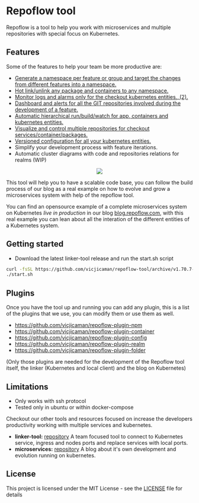 # Repoflow tool

Repoflow is a tool to help you work with microservices and multiple repositories with special focus on Kubernetes.

## Features

Some of the features to help your team be more productive are:

 - <a href="https://user-images.githubusercontent.com/36018976/71381519-198a2600-25d4-11ea-8b98-b4a5ece2fed3.gif" target="_blank">Generate a namespace per feature or group and target the changes from different features into a namespace.</a>
 - <a href="https://user-images.githubusercontent.com/36018976/71381497-08411980-25d4-11ea-827c-2861446fd7fe.gif" target="_blank">Hot link/unlink any package and containers to any namespace.</a>
 - <a href="https://user-images.githubusercontent.com/36018976/71381504-0d05cd80-25d4-11ea-8519-03ba654fbf98.gif" target="_blank">Monitor logs and alarms only for the checkout kubernetes entities.</a>_<a href="https://user-images.githubusercontent.com/36018976/71381513-11ca8180-25d4-11ea-8bba-9b497a429d90.gif" target="_blank">(2).</a>
 - <a href="https://user-images.githubusercontent.com/36018976/71381490-0414fc00-25d4-11ea-8e24-56ad2cc1dde6.gif" target="_blank">Dashboard and alerts for all the GIT repositories involved during the development of a feature.</a>
 - <a href="https://user-images.githubusercontent.com/36018976/71381526-1f800700-25d4-11ea-99c7-83ff302e2bc7.gif" target="_blank">Automatic hierarchical run/build/watch for app, containers and kubernetes entities.</a>
 - <a href="https://user-images.githubusercontent.com/36018976/71381490-0414fc00-25d4-11ea-8e24-56ad2cc1dde6.gif" target="_blank">Visualize and control multiple repositories for checkout services/container/packages.</a>
 - <a href="https://user-images.githubusercontent.com/36018976/71381526-1f800700-25d4-11ea-99c7-83ff302e2bc7.gif" target="_blank">Versioned configuration for all your kubernetes entities.</a>
 - Simplify your development process with feature iterations.
 - Automatic cluster diagrams with code and repositories relations for realms (WIP)
 
 <p align="center">
  <img src="https://user-images.githubusercontent.com/36018976/71377469-2fdcb580-25c5-11ea-9497-a9866af0ac95.gif">
</p>

This tool will help you to have a scalable code base, you can follow the build process of our blog as a real example on how to evolve and grow a microservices system with help of the repoflow tool.

You can find an opensource example of a complete microservices system on Kubernetes *live in production* in our blog [blog.repoflow.com](https://blog.repoflow.com), with this real example you can lean about all the interation of the different entities of a Kubernetes system. 


## Getting started

 - Download the latest linker-tool release and run the start.sh script
```bash
curl -fsSL https://github.com/vicjicaman/repoflow-tool/archive/v1.70.7-master.tar.gz | tar -xzv
./start.sh
```
## Plugins

  Once you have the tool up and running you can add any plugin, this is a list of the plugins that we use, you can modify them or use them as well.
  
  - https://github.com/vicjicaman/repoflow-plugin-npm
  - https://github.com/vicjicaman/repoflow-plugin-container
  - https://github.com/vicjicaman/repoflow-plugin-config
  - https://github.com/vicjicaman/repoflow-plugin-realm
  - https://github.com/vicjicaman/repoflow-plugin-folder
  
  (Only those plugins are needed for the development of the Repoflow tool itself, the linker (Kubernetes and local client) and the blog on Kubernetes)
  
## Limitations

- Only works with ssh protocol
- Tested only in ubuntu or within docker-compose


Checkout our other tools and resources focused on increase the developers productivity working with multiple services and kubernetes.
- **linker-tool:** [repository](https://github.com/vicjicaman/linker-tool) A team focused tool to connect to Kubernetes service, ingress and nodes ports and replace services with local ports.
- **microservices:** [repository](https://github.com/vicjicaman/microservices) A blog about it's own development and evolution running on kubernetes.
  
## License

This project is licensed under the MIT License - see the [LICENSE](LICENSE) file for details
